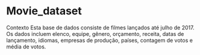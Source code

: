# Movie_dataset
Contexto Esta base de dados consiste de filmes lançados até julho de 2017. Os dados incluem elenco, equipe, gênero, orçamento, receita, datas de lançamento, idiomas, empresas de produção, países, contagem de votos e média de votos.
